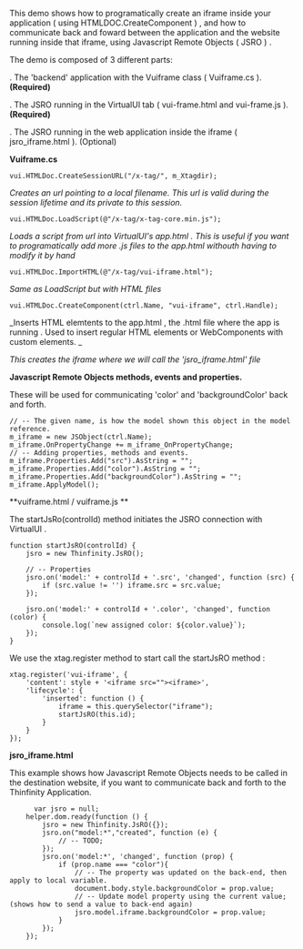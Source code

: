 This demo shows how to programatically create an iframe inside your application ( using HTMLDOC.CreateComponent ) , and how to communicate back and foward between the application and the website running inside that iframe, using Javascript Remote Objects ( JSRO ) .


The demo is composed of 3 different parts: 

  . The 'backend' application with the Vuiframe class ( Vuiframe.cs ). **(Required)**
  
  . The JSRO running in the VirtualUI tab ( vui-frame.html and vui-frame.js ). **(Required)**
  
  . The JSRO running in the web application inside the iframe ( jsro_iframe.html ). (Optional)
 


**Vuiframe.cs**
      
    vui.HTMLDoc.CreateSessionURL("/x-tag/", m_Xtagdir); 
    
_Creates an url pointing to a local filename. This url is valid during the session lifetime and its private to this session._
      
      
      
    vui.HTMLDoc.LoadScript(@"/x-tag/x-tag-core.min.js"); 

_Loads a script from url into VirtualUI's app.html . This is useful if you want to programatically add more .js files to the app.html withouth having to modify it by hand_
 
 
 
    vui.HTMLDoc.ImportHTML(@"/x-tag/vui-iframe.html"); 
    
_Same as LoadScript but with HTML files_
    
    
    
    
    vui.HTMLDoc.CreateComponent(ctrl.Name, "vui-iframe", ctrl.Handle);
    
_Inserts HTML elemtents to the app.html , the .html file where the app is running . Used to insert regular HTML elements or WebComponents with custom elements. _

_This creates the iframe where we will call the 'jsro_iframe.html' file_
    
    
     
**Javascript Remote Objects methods, events and properties.** 

These will be used for communicating 'color' and 'backgroundColor' back and forth.

    // -- The given name, is how the model shown this object in the model reference.
    m_iframe = new JSObject(ctrl.Name);
    m_iframe.OnPropertyChange += m_iframe_OnPropertyChange;
    // -- Adding properties, methods and events.
    m_iframe.Properties.Add("src").AsString = "";
    m_iframe.Properties.Add("color").AsString = "";
    m_iframe.Properties.Add("backgroundColor").AsString = "";
    m_iframe.ApplyModel();
     
     
     
**vuiframe.html / vuiframe.js **

The startJsRo(controlId) method initiates the JSRO connection with VirtualUI .

    function startJsRO(controlId) {
        jsro = new Thinfinity.JsRO();

        // -- Properties
        jsro.on('model:' + controlId + '.src', 'changed', function (src) {
            if (src.value != '') iframe.src = src.value;
        });

        jsro.on('model:' + controlId + '.color', 'changed', function (color) {
            console.log(`new assigned color: ${color.value}`);
        });
    }

 
We use the xtag.register method to start call the startJsRO method : 

    xtag.register('vui-iframe', {
        'content': style + '<iframe src=""><iframe>',
        'lifecycle': {
            'inserted': function () {
                iframe = this.querySelector("iframe");
                startJsRO(this.id);
            }
        }
    });


 
 
**jsro_iframe.html**
  
   This example shows how Javascript Remote Objects needs to be called in the destination website, if you want to communicate back and forth to the Thinfinity Application. 
   
  
          var jsro = null;		
        helper.dom.ready(function () {
            jsro = new Thinfinity.JsRO({});
            jsro.on("model:*","created", function (e) {
                // -- TODO;				
            });
			jsro.on('model:*', 'changed', function (prop) {				
				if (prop.name === "color"){ 
					// -- The property was updated on the back-end, then apply to local variable.
					document.body.style.backgroundColor = prop.value;
					// -- Update model property using the current value; (shows how to send a value to back-end again)
					jsro.model.iframe.backgroundColor = prop.value;
				}
			});
        });

